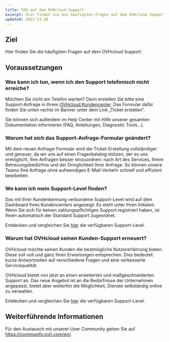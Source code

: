 ```yaml
---
title: FAQ auf dem OVHcloud Support
excerpt: Hier finden Sie die häufigsten Fragen auf dem OVHcloud Support
updated: 2022-11-10
---
```



## Ziel

Hier finden Sie die häufigsten Fragen auf dem OVHcloud Support.

## Voraussetzungen

### Was kann ich tun, wenn ich den Support telefonisch nicht erreiche?

Möchten Sie nicht am Telefon warten? Dann erstellen Sie bitte eine Support-Anfrage in Ihrem [OVHcloud Kundencenter](https://www.ovh.com/auth/?action=gotomanager&from=https://www.ovh.de/&ovhSubsidiary=de). Das Formular dafür finden Sie unten rechts im Banner unter dem Link „Ticket erstellen“.

Sie können sich außerdem im Help Center mit Hilfe unserer gesamten Dokumentation informieren (FAQ, Anleitungen, Diagnostic Tools…).

### Warum hat sich das Support-Anfrage-Formular geändert?

Mit dem neuen Anfrage-Formular wird die Ticket-Erstellung vollständiger und genauer, da wir uns auf einen Fragenkatalog stützen, der es uns ermöglicht, Ihre Anfragen besser einzuordnen: nach Art des Services, Ihrem Betreuungsbedürfnis und der Dringlichkeit Ihrer Anfrage. So können unsere Teams Ihre Anfrage ohne aufwendigen E-Mail-Verkehr schnell und effizient bearbeiten.

### Wo kann ich mein Support-Level finden?

Das mit Ihrer Kundenkennung verbundene Support-Level wird auf dem Dashboard Ihres Kundencenters angezeigt: Es steht unter Ihren Initialen. Wenn Sie sich für keinen zahlungspflichtigen Support registriert haben, ist Ihnen automatisch der Standard Support zugeordnet.

Entdecken und vergleichen Sie [hier](https://www.ovhcloud.com/de/support-levels/) die verfügbaren Support-Level.

### Warum hat OVHcloud seinen Kunden-Support erneuert?

OVHcloud möchte seinen Kunden die bestmögliche Nutzererfahrung bieten. Diese soll voll und ganz Ihren Erwartungen entsprechen. Dies bedeutet: kurze Antwortzeiten auf verschiedene Fragen und eine verbesserte Servicequalität.

OVHcloud bietet von jetzt an einen erweiterten und maßgeschneiderten Support an. Das neue Angebot ist an die Bedürfnisse der Unternehmen angepasst, bietet aber weiterhin die Möglichkeit, Dienste selbständig online zu verwalten.

Entdecken und vergleichen Sie [hier](https://www.ovhcloud.com/de/support-levels/) die verfügbaren Support-Level.

## Weiterführende Informationen

Für den Austausch mit unserer User Community gehen Sie auf <https://community.ovh.com/en/>.